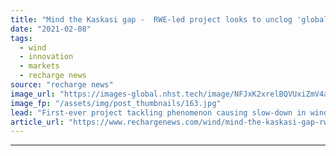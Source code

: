 ```yaml
---
title: "Mind the Kaskasi gap -  RWE-led project looks to unclog 'global blockage effect' in offshore wind"
date: "2021-02-08"
tags: 
  - wind
  - innovation
  - markets
  - recharge news
source: "recharge news"
image_url: "https://images-global.nhst.tech/image/NFJxK2xrelBQVUxiZmV4aFk3bktnMEViR1g3UVdrOWlyUUM0NFZFMHQyWT0=/nhst/binary/078eb1baf742182db8c27cf3b55b2459"
image_fp: "/assets/img/post_thumbnails/163.jpg"
lead: "First-ever project tackling phenomenon causing slow-down in wind stream in front of lead-row turbines will collect data from 'Kaskasi gap' in German North Sea"
article_url: "https://www.rechargenews.com/wind/mind-the-kaskasi-gap-rwe-led-project-looks-to-unclog-global-blockage-effect-in-offshore-wind/2-1-959474"
---
```


---

